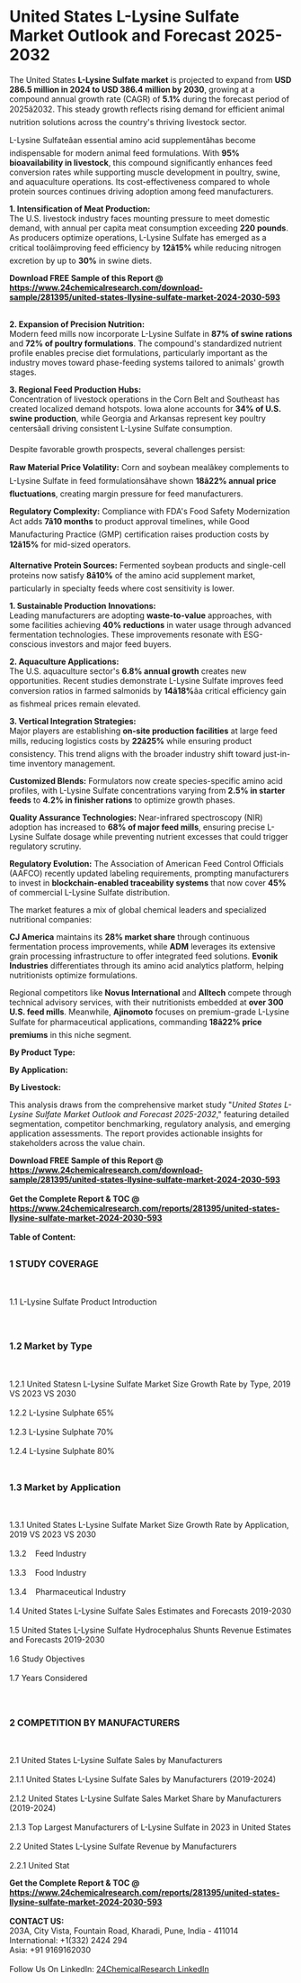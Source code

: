 <h1>United States L-Lysine Sulfate Market Outlook and Forecast 2025-2032</h1><p>The United States <strong>L-Lysine Sulfate market</strong> is projected to expand from <strong>USD 286.5 million in 2024 to USD 386.4 million by 2030</strong>, growing at a compound annual growth rate (CAGR) of <strong>5.1%</strong> during the forecast period of 2025â2032. This steady growth reflects rising demand for efficient animal nutrition solutions across the country's thriving livestock sector.</p><p>L-Lysine Sulfateâan essential amino acid supplementâhas become indispensable for modern animal feed formulations. With <strong>95% bioavailability in livestock</strong>, this compound significantly enhances feed conversion rates while supporting muscle development in poultry, swine, and aquaculture operations. Its cost-effectiveness compared to whole protein sources continues driving adoption among feed manufacturers.</p><p><strong>1. Intensification of Meat Production:</strong><br>
The U.S. livestock industry faces mounting pressure to meet domestic demand, with annual per capita meat consumption exceeding <strong>220 pounds</strong>. As producers optimize operations, L-Lysine Sulfate has emerged as a critical toolâimproving feed efficiency by <strong>12â15%</strong> while reducing nitrogen excretion by up to <strong>30%</strong> in swine diets.</p><div><b>Download FREE Sample of this Report @ 
            <a href="https://www.24chemicalresearch.com/download-sample/281395/united-states-llysine-sulfate-market-2024-2030-593">
            https://www.24chemicalresearch.com/download-sample/281395/united-states-llysine-sulfate-market-2024-2030-593</a></b></div><br><p><strong>2. Expansion of Precision Nutrition:</strong><br>
Modern feed mills now incorporate L-Lysine Sulfate in <strong>87% of swine rations</strong> and <strong>72% of poultry formulations</strong>. The compound's standardized nutrient profile enables precise diet formulations, particularly important as the industry moves toward phase-feeding systems tailored to animals' growth stages.</p><p><strong>3. Regional Feed Production Hubs:</strong><br>
Concentration of livestock operations in the Corn Belt and Southeast has created localized demand hotspots. Iowa alone accounts for <strong>34% of U.S. swine production</strong>, while Georgia and Arkansas represent key poultry centersâall driving consistent L-Lysine Sulfate consumption.</p><p>Despite favorable growth prospects, several challenges persist:</p><p><strong>Raw Material Price Volatility:</strong> Corn and soybean mealâkey complements to L-Lysine Sulfate in feed formulationsâhave shown <strong>18â22% annual price fluctuations</strong>, creating margin pressure for feed manufacturers.</p><p><strong>Regulatory Complexity:</strong> Compliance with FDA's Food Safety Modernization Act adds <strong>7â10 months</strong> to product approval timelines, while Good Manufacturing Practice (GMP) certification raises production costs by <strong>12â15%</strong> for mid-sized operators.</p><p><strong>Alternative Protein Sources:</strong> Fermented soybean products and single-cell proteins now satisfy <strong>8â10%</strong> of the amino acid supplement market, particularly in specialty feeds where cost sensitivity is lower.</p><p><strong>1. Sustainable Production Innovations:</strong><br>
Leading manufacturers are adopting <strong>waste-to-value</strong> approaches, with some facilities achieving <strong>40% reductions</strong> in water usage through advanced fermentation technologies. These improvements resonate with ESG-conscious investors and major feed buyers.</p><p><strong>2. Aquaculture Applications:</strong><br>
The U.S. aquaculture sector's <strong>6.8% annual growth</strong> creates new opportunities. Recent studies demonstrate L-Lysine Sulfate improves feed conversion ratios in farmed salmonids by <strong>14â18%</strong>âa critical efficiency gain as fishmeal prices remain elevated.</p><p><strong>3. Vertical Integration Strategies:</strong><br>
Major players are establishing <strong>on-site production facilities</strong> at large feed mills, reducing logistics costs by <strong>22â25%</strong> while ensuring product consistency. This trend aligns with the broader industry shift toward just-in-time inventory management.</p><p><strong>Customized Blends:</strong> Formulators now create species-specific amino acid profiles, with L-Lysine Sulfate concentrations varying from <strong>2.5% in starter feeds</strong> to <strong>4.2% in finisher rations</strong> to optimize growth phases.</p><p><strong>Quality Assurance Technologies:</strong> Near-infrared spectroscopy (NIR) adoption has increased to <strong>68% of major feed mills</strong>, ensuring precise L-Lysine Sulfate dosage while preventing nutrient excesses that could trigger regulatory scrutiny.</p><p><strong>Regulatory Evolution:</strong> The Association of American Feed Control Officials (AAFCO) recently updated labeling requirements, prompting manufacturers to invest in <strong>blockchain-enabled traceability systems</strong> that now cover <strong>45%</strong> of commercial L-Lysine Sulfate distribution.</p><p>The market features a mix of global chemical leaders and specialized nutritional companies:</p><p><strong>CJ America</strong> maintains its <strong>28% market share</strong> through continuous fermentation process improvements, while <strong>ADM</strong> leverages its extensive grain processing infrastructure to offer integrated feed solutions. <strong>Evonik Industries</strong> differentiates through its amino acid analytics platform, helping nutritionists optimize formulations.</p><p>Regional competitors like <strong>Novus International</strong> and <strong>Alltech</strong> compete through technical advisory services, with their nutritionists embedded at <strong>over 300 U.S. feed mills</strong>. Meanwhile, <strong>Ajinomoto</strong> focuses on premium-grade L-Lysine Sulfate for pharmaceutical applications, commanding <strong>18â22% price premiums</strong> in this niche segment.</p><p><strong>By Product Type:</strong></p><p><strong>By Application:</strong></p><p><strong>By Livestock:</strong></p><p>This analysis draws from the comprehensive market study "<em>United States L-Lysine Sulfate Market Outlook and Forecast 2025-2032</em>," featuring detailed segmentation, competitor benchmarking, regulatory analysis, and emerging application assessments. The report provides actionable insights for stakeholders across the value chain.</p><div><b>Download FREE Sample of this Report @ 
            <a href="https://www.24chemicalresearch.com/download-sample/281395/united-states-llysine-sulfate-market-2024-2030-593">
            https://www.24chemicalresearch.com/download-sample/281395/united-states-llysine-sulfate-market-2024-2030-593</a></b></div><br><div><b>Get the Complete Report & TOC @ 
            <a href="https://www.24chemicalresearch.com/reports/281395/united-states-llysine-sulfate-market-2024-2030-593">
            https://www.24chemicalresearch.com/reports/281395/united-states-llysine-sulfate-market-2024-2030-593</a></b></div><br>
            <b>Table of Content:</b><p><h2><span style="font-size:16px"><strong>1 STUDY COVERAGE</strong></span></h2><br />
<p>1.1 L-Lysine Sulfate Product Introduction</p><br />
<h2><span style="font-size:16px"><strong>1.2 Market by Type</strong></span></h2><br />
<p>1.2.1 United Statesn L-Lysine Sulfate Market Size Growth Rate by Type, 2019 VS 2023 VS 2030<br /><br />
1.2.2 L-Lysine Sulphate 65%&nbsp;&nbsp; &nbsp;<br /><br />
1.2.3 L-Lysine Sulphate 70%<br /><br />
1.2.4 L-Lysine Sulphate 80%<br /><br />
<h2><span style="font-size:16px"><strong>1.3 Market by Application</strong></span></h2><br />
<p>1.3.1 United States L-Lysine Sulfate Market Size Growth Rate by Application, 2019 VS 2023 VS 2030<br /><br />
1.3.2&nbsp;&nbsp; &nbsp;Feed Industry<br /><br />
1.3.3&nbsp;&nbsp; &nbsp;Food Industry<br /><br />
1.3.4&nbsp;&nbsp; &nbsp;Pharmaceutical Industry<br /><br />
1.4 United States L-Lysine Sulfate Sales Estimates and Forecasts 2019-2030<br /><br />
1.5 United States L-Lysine Sulfate Hydrocephalus Shunts Revenue Estimates and Forecasts 2019-2030<br /><br />
1.6 Study Objectives<br /><br />
1.7 Years Considered</p><br />
<h2><span style="font-size:16px"><strong>2 COMPETITION BY MANUFACTURERS</strong></span></h2><br />
<p>2.1 United States L-Lysine Sulfate Sales by Manufacturers<br /><br />
2.1.1 United States L-Lysine Sulfate Sales by Manufacturers (2019-2024)<br /><br />
2.1.2 United States L-Lysine Sulfate Sales Market Share by Manufacturers (2019-2024)<br /><br />
2.1.3 Top Largest Manufacturers of L-Lysine Sulfate in 2023 in United States<br /><br />
2.2 United States L-Lysine Sulfate Revenue by Manufacturers<br /><br />
2.2.1 United Stat</p><div><b>Get the Complete Report & TOC @ 
            <a href="https://www.24chemicalresearch.com/reports/281395/united-states-llysine-sulfate-market-2024-2030-593">
            https://www.24chemicalresearch.com/reports/281395/united-states-llysine-sulfate-market-2024-2030-593</a></b></div><br><b>CONTACT US:</b><br>
            203A, City Vista, Fountain Road, Kharadi, Pune, India - 411014<br>
            International: +1(332) 2424 294<br>
            Asia: +91 9169162030 <br><br>
            Follow Us On LinkedIn: <a href="https://www.linkedin.com/company/24chemicalresearch/">24ChemicalResearch LinkedIn</a>